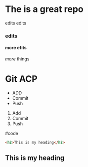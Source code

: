 # The is a great repo

edits edits

### edits
#### more efits

_more_ things
# Git ACP
* ADD
* Commit
* Push

1. Add
1. Commit
1. Push

#code

```html
<h2>This is my heading</h2>
```

<h2>This is my heading</h2>

